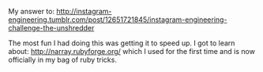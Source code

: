 My answer to:
http://instagram-engineering.tumblr.com/post/12651721845/instagram-engineering-challenge-the-unshredder

The most fun I had doing this was getting it to speed up. I got to learn
about: http://narray.rubyforge.org/ which I used for the first time and
is now officially in my bag of ruby tricks.
